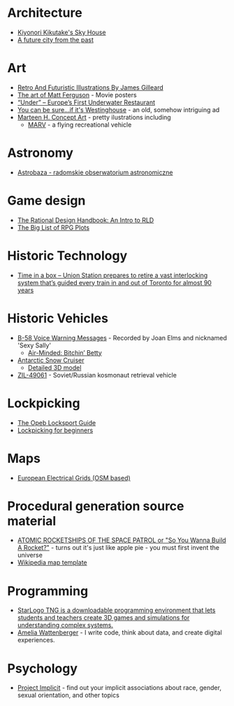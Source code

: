 # Architecture

* [Kiyonori Kikutake's Sky House](http://www.hiddenarchitecture.net/2015/04/sky-house.html)
* [A future city from the past](https://www.clemensgritl.com/)

# Art

* [Retro And Futuristic Illustrations By James Gilleard](https://designyoutrust.com/2018/10/retro-and-futuristic-illustrations-by-james-gilleard/)
* [The art of Matt Ferguson](https://www.cakesandcomics.com/) - Movie posters
* [“Under” – Europe’s First Underwater Restaurant](https://snohetta.com/projects/428-under-europes-first-underwater-restaurant)
* [You can be sure...if it's Westinghouse](https://repository.duke.edu/dc/adaccess/R0623) - an old, somehow intriguing ad
* [Marteen H. Concept Art](https://maartenh.artstation.com/) - pretty ilustrations including
  * [MARV](https://maartenh.artstation.com/projects/ow35O) - a flying recreational vehicle

# Astronomy

* [Astrobaza - radomskie obserwatorium astronomiczne](http://astrobaza.radom.pl/)

# Game design

* [The Rational Design Handbook: An Intro to RLD](http://www.gamasutra.com/blogs/LukeMcMillan/20130806/197147/The_Rational_Design_Handbook_An_Intro_to_RLD.php)
* [The Big List of RPG Plots](https://rolltop-indigo.blogspot.com/2018/10/the-big-list-of-rpg-plots.html)

# Historic Technology

* [Time in a box – Union Station prepares to retire a vast interlocking system that’s guided every train in and out of Toronto for almost 90 years](https://blog.metrolinx.com/2019/11/13/time-in-a-box-union-station-prepares-to-retire-a-vast-interlocking-system-thats-guided-every-train-in-and-out-of-toronto-for-almost-90-years/)

# Historic Vehicles

* [B-58 Voice Warning Messages](http://palamar.com/projects/b-58/B-58_Voice_Warning_Messages.htm) - Recorded by Joan Elms and nicknamed 'Sexy Sally'
  * [Air-Minded: Bitchin’ Betty](http://pwoodford.net/blog/?p=18410)
* [Antarctic Snow Cruiser](https://en.wikipedia.org/wiki/Antarctic_Snow_Cruiser)  
  * [Detailed 3D model](https://www.renderosity.com/mod/bcs/antarctic-snow-cruiser/118199)
* [ZIL-49061](https://www.trucksplanet.com/catalog/model.php?id=2218) - Soviet/Russian kosmonaut retrieval vehicle

# Lockpicking

* [The Opeb Locksport Guide](http://lockpickernetwork.wikidot.com/)
* [Lockpicking for beginners](https://locklab.com/category/lock-picking-for-beginners/)

# Maps

* [European Electrical Grids (OSM based)](https://ebin.josm.pl/electricity/)

# Procedural generation source material

* [ATOMIC ROCKETSHIPS OF THE SPACE PATROL
or "So You Wanna Build A Rocket?"](http://www.projectrho.com/public_html/rocket/) - turns out it's just like apple pie - you must first invent the universe
* [Wikipedia map template](https://upload.wikimedia.org/wikipedia/commons/b/b2/Maps_template-en.svg)

# Programming

* [StarLogo TNG is a downloadable programming environment that lets students and teachers create 3D games and simulations for understanding complex systems.](https://education.mit.edu/portfolio_page/starlogo-tng/)
* [Amelia Wattenberger](https://wattenberger.com/) - I write code, think about data, and create digital experiences.

# Psychology

* [Project Implicit](https://implicit.harvard.edu/implicit/index.jsp) - find out your implicit associations about race, gender, sexual orientation, and other topics


